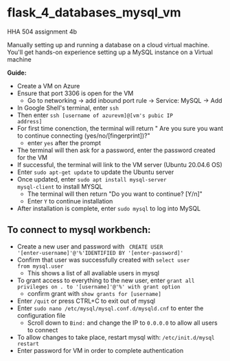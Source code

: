 # flask_4_databases_mysql_vm
HHA 504 assignment 4b

Manually setting up and running a database on a cloud virtual machine. You'll get hands-on experience setting up a MySQL instance on a Virtual machine

**Guide:**

+ Create a VM on Azure 
+ Ensure that port 3306 is open for the VM
    + Go to networking -> add inbound port rule -> Service: MySQL -> Add
+ In Google Shell's terminal, enter <code>ssh</code>
+ Then enter <code>ssh [username of azurevm]@[vm's pubic IP address]</code>
+ For first time conenction, the terminal will return " Are you sure you want to continue connecting (yes/no/[fingerprint])?" 
    + enter <code>yes</code> after the prompt 
+ The terminal will then ask for a password, enter the password created for the VM
+ If successful, the terminal will link to the VM server (Ubuntu 20.04.6 OS)
+ Enter <code>sudo apt-get update</code> to update the Ubuntu server 
+ Once updated, enter <code>sudo apt install mysql-server mysql-client</code> to install MYSQL
    + The terminal will then return "Do you want to continue? [Y/n]"
    + Enter <code>Y</code> to continue installation 
+ After installation is complete, enter <code>sudo mysql</code> to log into MySQL

## To connect to mysql workbench: 

+ Create a new user and password with <code> CREATE USER '[enter-username]'@'%'IDENTIFIED BY '[enter-password]'</code>
+ Confirm that user was successfully created with <code>select user from mysql.user</code>
    + This shows a list of all avaliable users in mysql
+ To grant access to everything to the new user, enter <code>grant all privileges on *.* to '[username]'@'%' with grant option</code>
    + confirm grant with <code>show grants for [username]</code>
+ Enter <code>/quit</code> or press CTRL+C to exit out of mysql
+ Enter <code>sudo nano /etc/mysql/mysql.conf.d/mysqld.cnf</code> to enter the configuration file 
    + Scroll down to <code>Bind:</code> and change the IP to <code>0.0.0.0</code> to allow all users to connect 
+ To allow changes to take place, restart mysql with: <code>/etc/init.d/mysql restart</code>
+ Enter password for VM in order to complete authentication 
